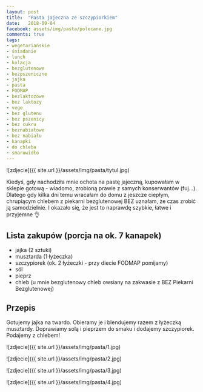 ```yaml
---
layout: post
title:  "Pasta jajeczna ze szczypiorkiem"
date:   2018-09-04
facebook: assets/img/pasta/polecane.jpg
comments: true
tags:
- wegetariańskie
- śniadanie
- lunch
- kolacja
- bezglutenowe
- bezpszeniczne
- jajka
- pasta
- FODMAP
- bezlaktozowe
- bez laktozy
- vege
- bez glutenu
- bez pszenicy
- bez cukru
- beznabiałowe
- bez nabiału
- kanapki
- do chleba
- smarowidło
---
```


![zdjecie]({{ site.url }}/assets/img/pasta/tytul.jpg)

Kiedyś, gdy nachodziła mnie ochota na pastę jajeczną, kupowałam w sklepie gotową - wiadomo, zrobioną prawie z samych konserwantów (fuj...). Dlatego gdy kilka dni temu wracałam do domu z jeszcze ciepłym, chrupiącym chlebem z piekarni bezglutenowej BEZ uznałam, że czas zrobić ją samodzielnie. I okazało się, że jest to naprawdę szybkie, łatwe i przyjemne 👌

## Lista zakupów (porcja na ok. 7 kanapek)

* jajka (2 sztuki)
* musztarda (1 łyżeczka)
* szczypiorek (ok. 2 łyżeczki - przy diecie FODMAP pomijamy)
* sól
* pieprz
* chleb (u mnie bezglutenowy chleb owsiany na zakwasie z BEZ Piekarni Bezglutenowej)

## Przepis

Gotujemy jajka na twardo. Obieramy je i blendujemy razem z łyżeczką musztardy. Doprawiamy solą i pieprzem do smaku i dodajemy szczypiorek. Podajemy z chlebem!

![zdjecie]({{ site.url }}/assets/img/pasta/1.jpg)

![zdjecie]({{ site.url }}/assets/img/pasta/2.jpg)

![zdjecie]({{ site.url }}/assets/img/pasta/3.jpg)

![zdjecie]({{ site.url }}/assets/img/pasta/4.jpg)
